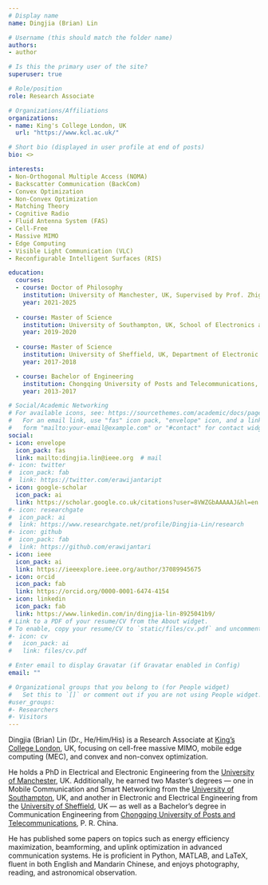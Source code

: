 ```yaml
---
# Display name
name: Dingjia (Brian) Lin

# Username (this should match the folder name)
authors:
- author

# Is this the primary user of the site?
superuser: true

# Role/position
role: Research Associate

# Organizations/Affiliations
organizations:
- name: King's College London, UK
  url: "https://www.kcl.ac.uk/"

# Short bio (displayed in user profile at end of posts)
bio: <>

interests:
- Non-Orthogonal Multiple Access (NOMA)
- Backscatter Communication (BackCom)
- Convex Optimization
- Non-Convex Optimization
- Matching Theory
- Cognitive Radio
- Fluid Antenna System (FAS)
- Cell-Free
- Massive MIMO
- Edge Computing
- Visible Light Communication (VLC)
- Reconfigurable Intelligent Surfaces (RIS)

education:
  courses:
  - course: Doctor of Philosophy
    institution: University of Manchester, UK, Supervised by Prof. Zhiguo Ding (FIEEE), Department of Electrical and Electronic Engineering
    year: 2021-2025
    
  - course: Master of Science
    institution: University of Southampton, UK, School of Electronics and Computer Science, MSc Mobile Communication and Smart Networking
    year: 2019-2020
    
  - course: Master of Science
    institution: University of Sheffield, UK, Department of Electronic and Electrical Engineering, MSc Wireless Communication System 
    year: 2017-2018

  - course: Bachelor of Engineering
    institution: Chongqing University of Posts and Telecommunications, China, College of Communication and Information Engineering, Communication Engineering
    year: 2013-2017

# Social/Academic Networking
# For available icons, see: https://sourcethemes.com/academic/docs/page-builder/#icons
#   For an email link, use "fas" icon pack, "envelope" icon, and a link in the
#   form "mailto:your-email@example.com" or "#contact" for contact widget.
social:
- icon: envelope
  icon_pack: fas
  link: mailto:dingjia.lin@ieee.org  # mail
#- icon: twitter
#  icon_pack: fab
#  link: https://twitter.com/erawijantaript
- icon: google-scholar
  icon_pack: ai
  link: https://scholar.google.co.uk/citations?user=8VWZGbAAAAAJ&hl=en
#- icon: researchgate
#  icon_pack: ai
#  link: https://www.researchgate.net/profile/Dingjia-Lin/research
#- icon: github
#  icon_pack: fab
#  link: https://github.com/erawijantari
- icon: ieee
  icon_pack: ai
  link: https://ieeexplore.ieee.org/author/37089945675
- icon: orcid
  icon_pack: fab
  link: https://orcid.org/0000-0001-6474-4154
- icon: linkedin
  icon_pack: fab
  link: https://www.linkedin.com/in/dingjia-lin-8925041b9/
# Link to a PDF of your resume/CV from the About widget.
# To enable, copy your resume/CV to `static/files/cv.pdf` and uncomment the lines below.
#- icon: cv
#   icon_pack: ai
#   link: files/cv.pdf

# Enter email to display Gravatar (if Gravatar enabled in Config)
email: ""

# Organizational groups that you belong to (for People widget)
#   Set this to `[]` or comment out if you are not using People widget.
#user_groups:
#- Researchers
#- Visitors
---
```


Dingjia (Brian) Lin (Dr., He/Him/His) is a Research Associate at [King’s College London](https://www.kcl.ac.uk/), UK, focusing on cell-free massive MIMO, mobile edge computing (MEC), and convex and non-convex optimization.

He holds a PhD in Electrical and Electronic Engineering from the [University of Manchester](https://www.manchester.ac.uk/), UK. Additionally, he earned two Master’s degrees — one in Mobile Communication and Smart Networking from the [University of Southampton](https://www.southampton.ac.uk/), UK, and another in Electronic and Electrical Engineering from the [University of Sheffield](https://www.sheffield.ac.uk/), UK — as well as a Bachelor’s degree in Communication Engineering from [Chongqing University of Posts and Telecommunications](https://english.cqupt.edu.cn/), P. R. China.

He has published some papers on topics such as energy efficiency maximization, beamforming, and uplink optimization in advanced communication systems. He is proficient in Python, MATLAB, and LaTeX, fluent in both English and Mandarin Chinese, and enjoys photography, reading, and astronomical observation.
